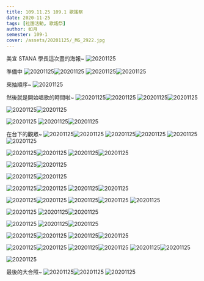 ```yaml
---
title: 109.11.25 109.1 歌謠祭
date: 2020-11-25
tags: [社團活動, 歌謠祭]
author: 如月
semester: 109-1
cover: /assets/20201125/_MG_2922.jpg
---
```


美宣 STANA 學長這次畫的海報~
![20201125](/assets/20201125/_MG_2922.jpg)

準備中
![20201125](/assets/20201125/_MG_2660.jpg)![20201125](/assets/20201125/_MG_2663.jpg)
![20201125](/assets/20201125/_MG_2665.jpg)![20201125](/assets/20201125/_MG_2664.jpg)

來抽順序~
![20201125](/assets/20201125/IMG_7669.jpg)

然後就是開始唱歌的時間啦~
![20201125](/assets/20201125/_MG_2674.jpg)![20201125](/assets/20201125/_MG_2677.jpg)
![20201125](/assets/20201125/_MG_2678.jpg)![20201125](/assets/20201125/_MG_2681.jpg)

![20201125](/assets/20201125/_MG_2688.jpg)![20201125](/assets/20201125/_MG_2689.jpg)

![20201125](/assets/20201125/_MG_2713.jpg)
![20201125](/assets/20201125/_MG_2696.jpg)![20201125](/assets/20201125/_MG_2705.jpg)

在台下的觀眾~
![20201125](/assets/20201125/_MG_2709.jpg)![20201125](/assets/20201125/_MG_2715.jpg)
![20201125](/assets/20201125/_MG_2730.jpg)![20201125](/assets/20201125/_MG_2735.jpg)
![20201125](/assets/20201125/_MG_2739.jpg)![20201125](/assets/20201125/_MG_2743.jpg)

![20201125](/assets/20201125/_MG_2716.jpg)![20201125](/assets/20201125/_MG_2717.jpg)
![20201125](/assets/20201125/_MG_2722.jpg)![20201125](/assets/20201125/_MG_2724.jpg)

![20201125](/assets/20201125/_MG_2756.jpg)![20201125](/assets/20201125/_MG_2765.jpg)

![20201125](/assets/20201125/_MG_2780.jpg)![20201125](/assets/20201125/_MG_2788.jpg)

![20201125](/assets/20201125/_MG_2798.jpg)![20201125](/assets/20201125/_MG_2800.jpg)
![20201125](/assets/20201125/_MG_2810.jpg)![20201125](/assets/20201125/IMG_7689.jpg)

![20201125](/assets/20201125/_MG_2813.jpg)![20201125](/assets/20201125/_MG_2816.jpg)
![20201125](/assets/20201125/_MG_2817.jpg)![20201125](/assets/20201125/IMG_7692.jpg)
![20201125](/assets/20201125/_MG_2819.jpg)

![20201125](/assets/20201125/_MG_2821.jpg)
![20201125](/assets/20201125/_MG_2820.jpg)![20201125](/assets/20201125/_MG_2822.jpg)

![20201125](/assets/20201125/_MG_2823.jpg)
![20201125](/assets/20201125/_MG_2826.jpg)![20201125](/assets/20201125/_MG_2834.jpg)

![20201125](/assets/20201125/_MG_2858.jpg)![20201125](/assets/20201125/_MG_2864.jpg)
![20201125](/assets/20201125/_MG_2869.jpg)![20201125](/assets/20201125/_MG_2878.jpg)

![20201125](/assets/20201125/_MG_2900.jpg)![20201125](/assets/20201125/_MG_2902.jpg)
![20201125](/assets/20201125/_MG_2905.jpg)![20201125](/assets/20201125/_MG_2911.jpg)
![20201125](/assets/20201125/_MG_2912.jpg)![20201125](/assets/20201125/_MG_2913.jpg)

![20201125](/assets/20201125/_MG_2918.jpg)

最後的大合照~
![20201125](/assets/20201125/_MG_2919.jpg)![20201125](/assets/20201125/_MG_2920.jpg)
![20201125](/assets/20201125/_MG_2921.jpg)
